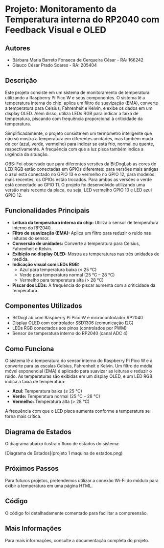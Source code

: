 # Projeto: Monitoramento da Temperatura interna do RP2040 com Feedback Visual e OLED

## Autores

*   Bárbara Maria Barreto Fonseca de Cerqueira César - RA: 166242
*   Glauco César Prado Soares - RA: 205404

## Descrição

Este projeto consiste em um sistema de monitoramento de temperatura utilizando a Raspberry Pi Pico W e seus componentes. O sistema lê a temperatura interna do chip, aplica um filtro de suavização (EMA), converte a temperatura para Celsius, Fahrenheit e Kelvin, e exibe os dados em um display OLED. Além disso, utiliza LEDs RGB para indicar a faixa de temperatura, piscando com frequência proporcional à criticidade da temperatura.

Simplificadamente, o projeto consiste em um termômetro inteligente que não só mostra a temperatura em diferentes unidades, mas também muda de cor (azul, verde, vermelho) para indicar se está frio, normal ou quente, respectivamente. A frequência com que a luz pisca também indica a urgência da situação.

OBS: Foi observado que para diferentes versões da BitDogLab as cores do LED RGB estão conectadas em GPIOs diferentes: para versões mais antigas o azul está conectado no GPIO 13 e o vermelho no GPIO 12, para modelos mais recentes, os GPIOs estão trocados. Para ambas as versões o verde está conectado ao GPIO 11. O projeto foi desenvolvido utilizando uma versão mais recente da placa, ou seja, LED vermelho GPIO 13 e LED azul GPIO 12.

## Funcionalidades Principais

*   **Leitura da temperatura interna do chip:** Utiliza o sensor de temperatura interno do RP2040.
*   **Filtro de suavização (EMA):** Aplica um filtro para reduzir o ruído nas leituras do sensor.
*   **Conversão de unidades:** Converte a temperatura para Celsius, Fahrenheit e Kelvin.
*   **Exibição no display OLED:** Mostra as temperaturas nas três unidades de medida.
*   **Indicação visual com LEDs RGB:**
    *   Azul para temperatura baixa (≤ 25 °C)
    *   Verde para temperatura normal (25 °C – 28 °C)
    *   Vermelho para temperatura alta (> 28 °C)
*   **Piscar dos LEDs:** A frequência do piscar aumenta com a criticidade da temperatura.

## Componentes Utilizados

*   BitDogLab com Raspberry Pi Pico W e microcontrolador RP2040
*   Display OLED com controlador SSD1306 (comunicação I2C)
*   LEDs RGB conectados aos pinos (controlados por PWM)
*   Sensor de temperatura interno do RP2040 (canal ADC 4)

## Como Funciona

O sistema lê a temperatura do sensor interno do Raspberry Pi Pico W e a converte para as escalas Celsius, Fahrenheit e Kelvin. Um filtro de média móvel exponencial (EMA) é aplicado para suavizar as leituras e reduzir o ruído. As temperaturas são exibidas em um display OLED, e um LED RGB indica a faixa de temperatura:

*   **Azul:** Temperatura baixa (≤ 25 °C)
*   **Verde:** Temperatura normal (25 °C – 28 °C)
*   **Vermelho:** Temperatura alta (> 28 °C)

A frequência com que o LED pisca aumenta conforme a temperatura se torna mais crítica.

## Diagrama de Estados

O diagrama abaixo ilustra o fluxo de estados do sistema:

[Diagrama de Estados](projeto 1 maquina de estados.png)

## Próximos Passos

Para futuros projetos, pretendemos utilizar a conexão Wi-Fi do módulo para exibir a temperatura em uma página HTML.

## Código

O código foi detalhadamente comentado para facilitar a compreensão.

## Mais Informações

Para mais informações, consulte a documentação completa do projeto.
